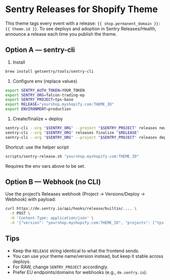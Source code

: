 # Sentry Releases for Shopify Theme

This theme tags every event with a release: `{{ shop.permanent_domain }}:{{ theme.id }}`. To see deploys and adoption in Sentry Releases/Health, announce a release each time you publish the theme.

## Option A — sentry-cli

1. Install

```bash
brew install getsentry/tools/sentry-cli
```

1. Configure env (replace values)

```bash
export SENTRY_AUTH_TOKEN=YOUR_TOKEN
export SENTRY_ORG=falcon-trading-ep
export SENTRY_PROJECT=tps-base
export RELEASE="yourshop.myshopify.com:THEME_ID"
export ENVIRONMENT=production
```

1. Create/finalize + deploy

```bash
sentry-cli --org "$SENTRY_ORG" --project "$SENTRY_PROJECT" releases new "$RELEASE" || true
sentry-cli --org "$SENTRY_ORG" releases finalize "$RELEASE"
sentry-cli --org "$SENTRY_ORG" --project "$SENTRY_PROJECT" releases deploys "$RELEASE" new -e "$ENVIRONMENT"
```

Shortcut: use the helper script

```bash
scripts/sentry-release.sh "yourshop.myshopify.com:THEME_ID"
```

Requires the env vars above to be set.

## Option B — Webhook (no CLI)

Use the project’s Releases webhook (Project → Versions/Deploy → Webhook) with payload:

```bash
curl https://de.sentry.io/api/hooks/release/builtin/.... \
  -X POST \
  -H 'Content-Type: application/json' \
  -d '{"version": "yourshop.myshopify.com:THEME_ID", "projects": ["tps-base"], "environment": "production"}'
```

## Tips

- Keep the `RELEASE` string identical to what the frontend sends.
- You can use your theme name/version instead, but keep it stable across deploys.
- For RAW, change `SENTRY_PROJECT` accordingly.
- Prefer EU endpoints/domains for webhooks (e.g., `de.sentry.io`).
